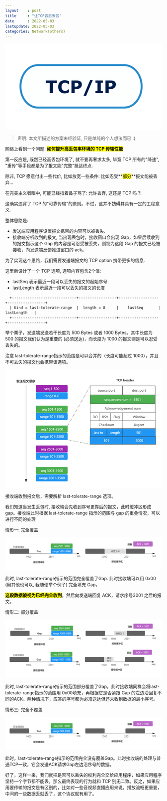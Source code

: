 ```yaml
---
layout    : post
title     : "让TCP容忍丢包"
date      : 2022-05-03
lastupdate: 2022-05-03
categories: Network(others)
---
```


<p align="center"><img src="/assets/img/public/tcp.png"></p>

> 声明: 本文所描述的方案未经验证, 只是单纯的个人想法而已 :)

网络上看到一个问题: **<mark>如何提升高丢包率环境的 TCP 传输性能</mark>**

第一反应是, 既然已经高丢包环境了, 就不要再奢求太多, 毕竟 TCP 所有的"降速", "重传"等手段都是为了报文能"完整"抵达终点.

除非, TCP 愿意付出一些代价, 比如放宽一些条件:  比如忍受**<mark>部分</mark>**报文能被丢弃...

在完美主义者眼中, 可能已经指着鼻子骂了: 允许丢弃, 这还是 TCP 吗 ?!

这确实违背了 TCP 的"可靠传输"的原则。不过，这并不妨碍其具有一定的工程意义.

整体思路是: 

- 发送端应用程序设置报文携带的内容可以被丢失.
- 接收端分析收到的报文, 当出现丢包时，接收窗口会出现 Gap，如果后续收到的报文指示这个 Gap 的内容是可忍受被丢失，则视为这段 Gap 的报文已经被接收，向发送端反馈推进窗口的 ack。  

为了实现这个思路，我们需要发送端报文的 TCP option 携带更多的信息.

这里新设计了一个 TCP 选项, 选项内容包含2个值:

- lastSeq 表示最近一段可以丢失的报文的起始序号
- lastLength 表示最近一段可以丢失的报文的长度

```
  +-----------------------------+-----------------+------------------+-----------------+
  | Kind = last-tolerate-range  |  length = 8     |    lastSeq       |    lastLength   |
  +-----------------------------+-----------------+------------------+-----------------+
```
	
举个栗子，发送端发送若干长度为 500 Bytes 或者 1000 Bytes。其中长度为 500 的报文我们认为是重要的 (必须送达)，而长度为 1000 的报文则是可以忍受丢失的。

注意 last-tolerate-range指示的范围是可以合并的（长度可能超过 1000），并且不可丢失的报文也会携带该选项。

<p align="center"><img src="/assets/img/tcp-tolerate/pic1.png"></p>

接收端收到报文后，需要解析 last-tolerate-range 选项。

我们知道当发生丢包时, 接收端会先收到序号更靠后的报文，此时缓冲区形成 gap。接收端此时根据 last-tolerate-range 指示的范围与 gap 的重叠情况，可以进行不同的处理

情形一:  完全覆盖

<p align="center"><img src="/assets/img/tcp-tolerate/pic2.png"></p>

此时, last-tolerate-range指示的范围完全覆盖了Gap.  此时接收端可以用 0x00 (用其他也可以, 我随便举个例子) 完全填充 Gap，

**<mark>这段数据被视为已经完全收到</mark>**，然后向发送端回复 ACK，请求序号3001 之后的报文。

情形二: 部分覆盖

<p align="center"><img src="/assets/img/tcp-tolerate/pic3.png"></p>

此时, last-tolerate-range指示的范围部分覆盖了Gap。此时接收端同样会将last-tolerate-range指示的范围用 0x00填充，再根据它是否紧跟 Gap 的左边沿回复不同的ACK。两种情况下，应答的序号都为必须送达但还未收到数据的最小序号。

情形三: 完全不覆盖

<p align="center"><img src="/assets/img/tcp-tolerate/pic4.png"></p>

此时，last-tolerate-range指示的范围完全没有覆盖Gap。此时接收端的处理与普通TCP一致，它会发送ACK请求Gap左边沿序号的数据。

好了，这样一来，我们就把是否可以丢失的权利完全交给应用程序，如果应用程序坚持一个字节都不能丢，那么最终表现的行为就和 TCP 别无二致。反之，如果应用要传输的报文是有区别的，比如对一些音视频直播应用来说，播放流畅更重要，中间的一些数据丢就丢了，这个协议就有用了。

